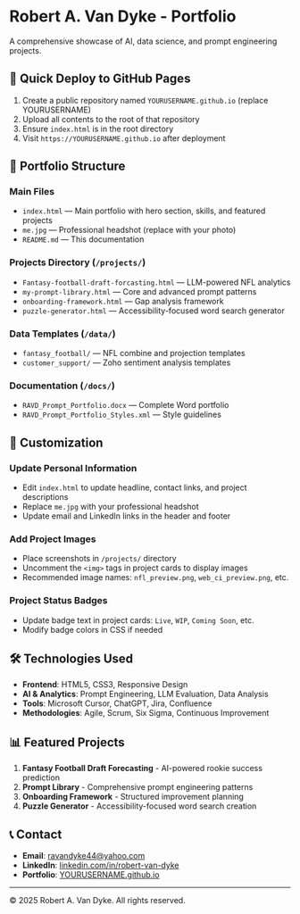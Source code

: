 # Robert A. Van Dyke - Portfolio

A comprehensive showcase of AI, data science, and prompt engineering projects.

## 🚀 Quick Deploy to GitHub Pages

1. Create a public repository named `YOURUSERNAME.github.io` (replace YOURUSERNAME)
2. Upload all contents to the root of that repository
3. Ensure `index.html` is in the root directory
4. Visit `https://YOURUSERNAME.github.io` after deployment

## 📁 Portfolio Structure

### Main Files
- `index.html` — Main portfolio with hero section, skills, and featured projects
- `me.jpg` — Professional headshot (replace with your photo)
- `README.md` — This documentation

### Projects Directory (`/projects/`)
- `Fantasy-football-draft-forcasting.html` — LLM-powered NFL analytics
- `my-prompt-library.html` — Core and advanced prompt patterns
- `onboarding-framework.html` — Gap analysis framework
- `puzzle-generator.html` — Accessibility-focused word search generator

### Data Templates (`/data/`)
- `fantasy_football/` — NFL combine and projection templates
- `customer_support/` — Zoho sentiment analysis templates

### Documentation (`/docs/`)
- `RAVD_Prompt_Portfolio.docx` — Complete Word portfolio
- `RAVD_Prompt_Portfolio_Styles.xml` — Style guidelines

## 🎨 Customization

### Update Personal Information
- Edit `index.html` to update headline, contact links, and project descriptions
- Replace `me.jpg` with your professional headshot
- Update email and LinkedIn links in the header and footer

### Add Project Images
- Place screenshots in `/projects/` directory
- Uncomment the `<img>` tags in project cards to display images
- Recommended image names: `nfl_preview.png`, `web_ci_preview.png`, etc.

### Project Status Badges
- Update badge text in project cards: `Live`, `WIP`, `Coming Soon`, etc.
- Modify badge colors in CSS if needed

## 🛠️ Technologies Used

- **Frontend**: HTML5, CSS3, Responsive Design
- **AI & Analytics**: Prompt Engineering, LLM Evaluation, Data Analysis
- **Tools**: Microsoft Cursor, ChatGPT, Jira, Confluence
- **Methodologies**: Agile, Scrum, Six Sigma, Continuous Improvement

## 📊 Featured Projects

1. **Fantasy Football Draft Forecasting** - AI-powered rookie success prediction
2. **Prompt Library** - Comprehensive prompt engineering patterns
3. **Onboarding Framework** - Structured improvement planning
4. **Puzzle Generator** - Accessibility-focused word search creation

## 📞 Contact

- **Email**: ravandyke44@yahoo.com
- **LinkedIn**: [linkedin.com/in/robert-van-dyke](https://linkedin.com)
- **Portfolio**: [YOURUSERNAME.github.io](https://YOURUSERNAME.github.io)

---

© 2025 Robert A. Van Dyke. All rights reserved.